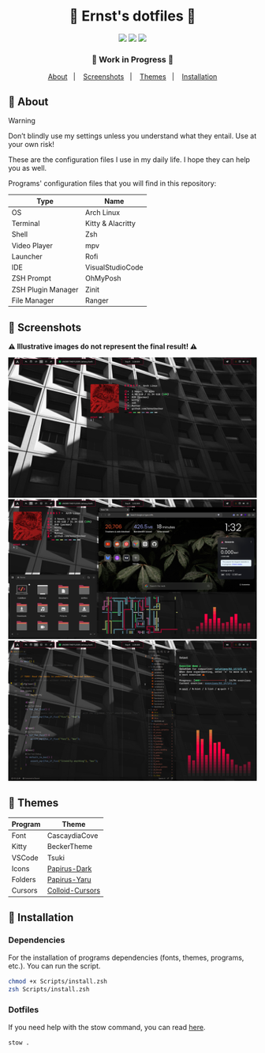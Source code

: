 <div align="center">
  <h1>💎 Ernst's dotfiles 💎</h1>
  <img src="https://img.shields.io/github/last-commit/ernstbecker/dotfiles?&labelColor=151515&color=ff0043">
  <img src="https://img.shields.io/github/stars/ernstbecker/dotfiles?style=flat&labelColor=151515&color=ff0043">
  <img src="https://img.shields.io/github/repo-size/ernstbecker/dotfiles?&labelColor=151515&color=ff0043">
  <h3>🚧  Work in Progress  🚧</h3>
  <a href="#-about">About</a>&nbsp;&nbsp;&nbsp;|&nbsp;&nbsp;&nbsp;
  <a href="#-screenshots">Screenshots</a>&nbsp;&nbsp;&nbsp;|&nbsp;&nbsp;&nbsp;
  <a href="#-themes">Themes</a>&nbsp;&nbsp;&nbsp;|&nbsp;&nbsp;&nbsp;
  <a href="#-installation">Installation</a>
</div>

## 🏮 About

> [!WARNING]
> Don’t blindly use my settings unless you understand what they entail. Use at your own risk!

These are the configuration files I use in my daily life. I hope they can help you as well.

Programs' configuration files that you will find in this repository:

| Type               | Name              |
| ------------------ | ----------------- |
| OS                 | Arch Linux        |
| Terminal           | Kitty & Alacritty |
| Shell              | Zsh               |
| Video Player       | mpv               |
| Launcher           | Rofi              |
| IDE                | VisualStudioCode  |
| ZSH Prompt         | OhMyPosh          |
| ZSH Plugin Manager | Zinit             |
| File Manager       | Ranger            |

## 📸 Screenshots
**⚠️ Illustrative images do not represent the final result! ⚠️**

![Desktop&Terminal](Info/Screenshots/A.png)
![Desktop&Terminal&Cava&Pipes](Info/Screenshots/B.png)
![VisualStudioCode&Terminal&Cava](Info/Screenshots/C.png)

## 🎨 Themes
| Program  |    Theme      |
| -------- | ------------- |
| Font     | CascaydiaCove |
| Kitty    | BeckerTheme   |
| VSCode   | Tsuki         |
| Icons    | [Papirus-Dark](https://github.com/PapirusDevelopmentTeam/papirus-icon-theme) |
| Folders  | [Papirus-Yaru](https://github.com/PapirusDevelopmentTeam/papirus-folders) |
| Cursors  | [Colloid-Cursors](https://github.com/vinceliuice/Colloid-icon-theme/tree/main/cursors) |

## 💾 Installation
### Dependencies
For the installation of programs dependencies (fonts, themes, programs, etc.). You can run the script.
```bash
chmod +x Scripts/install.zsh
zsh Scripts/install.zsh
```
### Dotfiles
If you need help with the stow command, you can read [here](https://www.gnu.org/software/stow/manual/stow.html).
```bash
stow .
```
